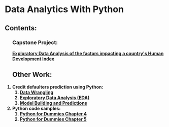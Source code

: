 # Data Analytics With Python

## Contents:
<ol>
  <h3><b>Capstone Project: </h3>
    <b><a href="https://github.com/radhikaghosh/DataSciencePython/blob/master/Capstone_EDA_on_factors_affecting_HDI.ipynb">Exploratory Data Analysis of the factors impacting a country's Human Development Index</a></b>
  <h2>Other Work:</h2>
<li>
Credit defaulters prediction using Python:
   <ol>
        <li><a href="https://github.com/radhikaghosh/DataSciencePython/blob/master/CreditOneDataWrangling.ipynb">Data Wrangling</a>
        </li>
        <li><a href="https://github.com/radhikaghosh/DataSciencePython/blob/master/CreditOne_EDA.ipynb">Exploratory Data Analysis (EDA)</a>
        </li>
        <li>
          <a href="https://github.com/radhikaghosh/DataSciencePython/blob/master/CreditOneClassification_FeatureReduction.ipynb">Model Building and Predictions</a>
         </li>
  </ol>
  </li>
<li>Python code samples:
      <ol>
        <li><a href="https://github.com/radhikaghosh/DataSciencePython/blob/master/PythonForDummiesCh4.ipynb">Python for Dummies Chapter 4</a></li>
        <li><a href="https://github.com/radhikaghosh/DataSciencePython/blob/master/PythonForDummiesCh5.ipynb">Python for Dummies Chapter 5</a></li>
      </ol>
</li>
</ol>

